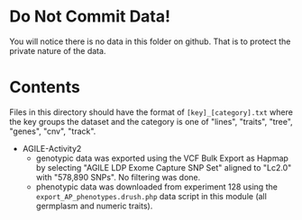 # Do Not Commit Data!

You will notice there is no data in this folder on github. That is to protect the private nature of the data.

# Contents

Files in this directory should have the format of `[key]_[category].txt` where the key groups the dataset and the category is one of "lines", "traits", "tree", "genes", "cnv", "track".

 - AGILE-Activity2
    - genotypic data was exported using the VCF Bulk Export as Hapmap by selecting "AGILE LDP Exome Capture SNP Set" aligned to	"Lc2.0" with "578,890 SNPs". No filtering was done.
    - phenotypic data was downloaded from experiment 128 using the `export_AP_phenotypes.drush.php` data script in this module (all germplasm and numeric traits).
